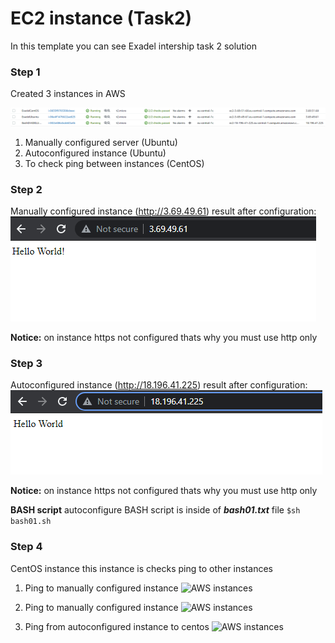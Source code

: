 # EC2 instance (Task2)
In this template you can see Exadel intership task 2 solution

### **Step 1**
Created 3 instances in AWS

![AWS instances](./assets/instances.png)

1. Manually configured server (Ubuntu) 
2. Autoconfigured instance (Ubuntu)
3. To check ping between instances (CentOS)

### **Step 2**
Manually configured instance (http://3.69.49.61)
result after configuration:
![AWS instances](./assets/manual_instance.png)

**Notice:** on instance https not configured thats why you must use http only

### **Step 3**
Autoconfigured instance (http://18.196.41.225)
result after configuration:
![AWS instances](./assets/autoconf_instance.png)

**Notice:** on instance https not configured thats why you must use http only

**BASH script**
autoconfigure BASH script is inside of ***bash01.txt*** file
```$sh bash01.sh```

### **Step 4**
CentOS instance this instance is checks ping to other instances
1. Ping to manually configured instance
![AWS instances](./assets/ping_from_cenos.png)

2. Ping to manually configured instance
![AWS instances](./assets/ping_to_autoconf.png)

3. Ping from autoconfigured instance to centos
![AWS instances](./assets/autoconf_to_centos.png)
